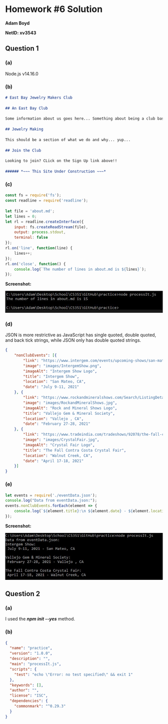 # Homework #6 Solution

**Adam Boyd**

**NetID: xv3543**

## Question 1

### (a)

Node.js v14.16.0

### (b)

```Markdown
# East Bay Jewelry Makers Club

## An East Bay Club

Some information about us goes here... Something about being a club based in the California Bay Area, and where most of our members are from... Stuff and things.

## Jewelry Making

This should be a section of what we do and why... yup...

## Join the Club

Looking to join? CLick on the Sign Up link above!!

###### *~~~ This Site Under Construction ~~~*
```

### (c)

```javascript
const fs = require('fs');
const readline = require('readline');

let file = 'about.md';
let lines = 0;
let rl = readline.createInterface({
    input: fs.createReadStream(file),
    output: process.stdout,
    terminal: false
});
rl.on('line', function(line) {
    lines++;
});
rl.on('close', function() {
    console.log(`The number of lines in about.md is ${lines}`);
});
```
**Screenshot:**

![Image for question 1c](/images/hw61c.JPG)

### (d)

JSON is more restrictive as JavaScript has single quoted, double quoted, and back tick strings, while JSON only has double quoted strings.

```JSON
{
    "nonClubEvents": [{
        "link": "https://www.intergem.com/events/upcoming-shows/san-mateo-ca-july-9-11-2021",
        "image": "images/IntergemShow.png",
        "imageAlt": "Intergem Show Logo",
        "title": "Intergem Show",
        "location": "San Mateo, CA",
        "date": "July 9-11, 2021"
    }, {
        "link": "https://www.rockandmineralshows.com/Search/ListingDetails/vallejo-gem-mineral-society/384/false/false",
        "image": "images/RockandMineralShows.jpg",
        "imageAlt": "Rock and Mineral Shows Logo",
        "title": "Vallejo Gem & Mineral Society",
        "location": "Vallejo , CA",
        "date": "February 27-28, 2021"
    }, {
        "link": "https://www.tradeindia.com/tradeshows/92078/the-fall-contra-costa-crystal-fair-2021.html",
        "image": "images/CrystalFair.jpg",
        "imageAlt": "Crystal Fair Logo",
        "title": "The Fall Contra Costa Crystal Fair",
        "location": "Walnut Creek, CA",
        "date": "April 17-18, 2021"
    }]
}
```

### (e)

```javascript
let events = require('./eventData.json');
console.log("Data from eventData.json:");
events.nonClubEvents.forEach(element => {
    console.log(`${element.title}:\n ${element.date} - ${element.location}\n`);
});
```

**Screenshot:**

![Image for question 1e](/images/hw61e.JPG)

## Question 2

### (a)

I used the ***npm init --yes*** method.

### (b)

```JSON
{
  "name": "practice",
  "version": "1.0.0",
  "description": "",
  "main": "processIt.js",
  "scripts": {
    "test": "echo \"Error: no test specified\" && exit 1"
  },
  "keywords": [],
  "author": "",
  "license": "ISC",
  "dependencies": {
    "commonmark": "^0.29.3"
  }
}
```